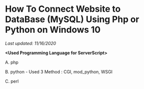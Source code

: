 # How To Connect Website to DataBase (MySQL) Using Php or Python on Windows 10

<i> Last updated: 11/16/2020 </i>

<b>\<Used Programming Language for ServerScript\></b>

A. php

B. python - Used 3 Method : CGI, mod_python, WSGI

C. perl
